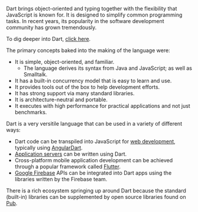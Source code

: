 Dart brings object-oriented and typing together with the flexibility that JavaScript is known for.  It is designed to simplify common programming tasks. In recent years, its popularity in the software development community has grown tremendously.

To dig deeper into Dart, [click here](https://www.dartlang.org/guides/language/language-tour).

The primary concepts baked into the making of the language were:

 - It is simple, object-oriented, and familiar.
   * The language derives its syntax from Java and JavaScript; as well as Smalltalk.
 - It has a built-in concurrency model that is easy to learn and use.
 - It provides tools out of the box to help development efforts.
 - It has strong support via many standard libraries.
 - It is architecture-neutral and portable.
 - It executes with high performance for practical applications and not just benchmarks.

Dart is a very versitile language that can be used in a variety of different ways:

 - Dart code can be transpiled into JavaScript for [web development](https://webdev.dartlang.org/), typically using [AngularDart](https://webdev.dartlang.org/angular).
 - [Application servers](https://www.dartlang.org/dart-vm) can be written using Dart.
 - Cross-platform mobile application development can be achieved through a popular framework called [Flutter](https://flutter.io/).
 - [Google Firebase](https://github.com/firebase/firebase-dart) APIs can be integrated into Dart apps using the libraries written by the Firebase team.

There is a rich ecosystem springing up around Dart because the standard (built-in) libraries can be supplemented by open source libraries found on [Pub](https://pub.dartlang.org).
